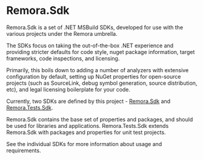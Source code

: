 Remora.Sdk
==========
Remora.Sdk is a set of .NET MSBuild SDKs, developed for use with the various
projects under the Remora umbrella.

The SDKs focus on taking the out-of-the-box .NET experience and providing 
stricter defaults for code style, nuget package information, target frameworks,
code inspections, and licensing.

Primarily, this boils down to adding a number of analyzers with extensive
configuration by default, setting up NuGet properties for open-source projects
(such as SourceLink, debug symbol generation, source distribution, etc), and
legal licensing boilerplate for your code.

Currently, two SDKs are defined by this project - [Remora.Sdk][1] and 
[Remora.Tests.Sdk][2].

Remora.Sdk contains the base set of properties and packages, and should be used
for libraries and applications. Remora.Tests.Sdk extends Remora.Sdk with 
packages and properties for unit test projects.

See the individual SDKs for more information about usage and requirements.


[1]: Remora.Sdk/README.md 
[2]: Remora.Tests.Sdk/README.md 
